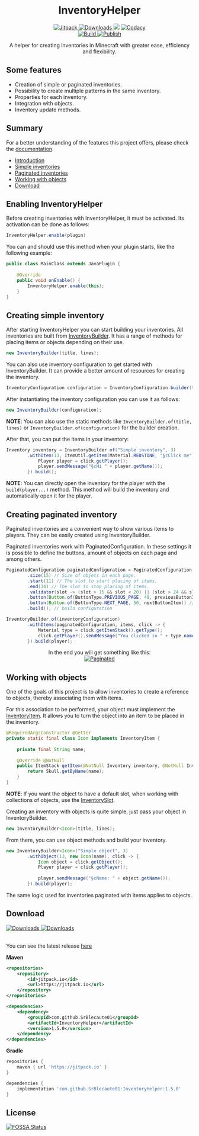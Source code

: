 <h1 align="center">InventoryHelper</h1>
<p align="center">
    <a target="_blank" href="https://jitpack.io/#SrBlecaute01/InventoryHelper">
        <img src="https://img.shields.io/jitpack/v/github/SrBlecaute01/InventoryHelper?label=Snapshots&color=lime_green/" alt="Jitpack">
    </a>
    <a target="_blank" href="https://github.com/SrBlecaute01/InventoryHelper/releases">
        <img src="https://img.shields.io/github/downloads/SrBlecaute01/InventoryHelper/total?color=lime_green/" alt="Downloads">
    </a>
<a href="https://app.fossa.com/projects/git%2Bgithub.com%2FSrBlecaute01%2FInventoryHelper?ref=badge_shield" alt="FOSSA Status"><img src="https://app.fossa.com/api/projects/git%2Bgithub.com%2FSrBlecaute01%2FInventoryHelper.svg?type=shield"/></a>
    <a target="_blank" href="https://app.codacy.com/gh/SrBlecaute01/InventoryHelper/dashboard">
        <img src="https://app.codacy.com/project/badge/Grade/7062d74db06d4935a5e69a7a539e4116" alt="Codacy"/>
    </a>
    <br>
    <a target="_blank" href="https://github.com/SrBlecaute01/InventoryHelper/actions/workflows/maven-build.yml">
        <img src="https://github.com/SrBlecaute01/InventoryHelper/actions/workflows/maven-build.yml/badge.svg" alt="Build"/>
    </a>
    <a target="_blank" href="https://github.com/SrBlecaute01/InventoryHelper/actions/workflows/maven-publish.yml">
        <img src="https://github.com/SrBlecaute01/InventoryHelper/actions/workflows/maven-publish.yml/badge.svg" alt="Publish"/>
    </a>
</p>

<p align="center">
    A helper for creating inventories in Minecraft with greater ease, 
    efficiency and flexibility.
</p>

## Some features

-   Creation of simple or paginated inventories.
-   Possibility to create multiple patterns in the same inventory. 
-   Properties for each inventory. 
-   Integration with objects. 
-   Inventory update methods.

## Summary

For a better understanding of the features this project offers, please check the
[documentation](https://github.com/SrBlecaute01/InventoryHelper/wiki).

-   [Introduction](#enabling-inventoryhelper)
-   [Simple inventories](#creating-simple-inventory)
-   [Paginated inventories](#creating-paginated-inventory)
-   [Working with objects](#working-with-objects)
-   [Download](#download)

## Enabling InventoryHelper

Before creating inventories with InventoryHelper, it must be activated. 
Its activation can be done as follows:

```java
InventoryHelper.enable(plugin)
```

You can and should use this method when your plugin starts, 
like the following example:

```java
public class MainClass extends JavaPlugin { 
    
    @Override
    public void onEnable() {
        InventoryHelper.enable(this);
    }
}
```
## Creating simple inventory

After starting InventoryHelper you can start building your inventories. 
All inventories are built from 
[InventoryBuilder](https://github.com/SrBlecaute01/InventoryHelper/blob/master/src/main/java/br/com/blecaute/inventory/InventoryBuilder.java). 
It has a range of methods for placing items or objects depending on their use.

```java
new InventoryBuilder(title, lines);
```

You can also use inventory configuration to get started with InventoryBuilder. 
It can provide a better amount of resources for creating the inventory.

```java
InventoryConfiguration configuration = InventoryConfiguration.builder(title, lines).build();
```
After instantiating the inventory configuration you can use it as follows:

```java
new InventoryBuilder(configuration);
```
**NOTE**: You can also use the static methods like ``InventoryBuilder.of(title, lines)``
or ``InventoryBuilder.of(configuration)`` for the builder creation.

After that, you can put the items in your inventory:

```java
Inventory inventory = InventoryBuilder.of("Simple inventory", 3)
        .withItem(13, ItemUtil.getItem(Material.REDSTONE, "§cClick me"), click -> {
            Player player = click.getPlayer();
            player.sendMessage("§cHi " + player.getName());
        }).build();
```

**NOTE**: You can directly open the inventory for the player with the 
``build(player...)`` method. This method will build the inventory and 
automatically open it for the player.

## Creating paginated inventory

Paginated inventories are a convenient way to show various items to players. 
They can be easily created using InventoryBuilder. 

Paginated inventories work with PaginatedConfiguration. In these settings it is
possible to define the buttons, amount of objects on each page and among others.

```java
PaginatedConfiguration paginatedConfiguration = PaginatedConfiguration.builder("identifier")
        .size(15) // Size of objets in each page.
        .start(11) // The slot to start placing of items. 
        .end(34) // The slot to stop placing of items.
        .validator(slot -> (slot > 15 && slot < 20) || (slot > 24 && slot < 29)) // Skip the slots that meet this requirement.
        .button(Button.of(ButtonType.PREVIOUS_PAGE, 48, previousButtonItem)) // Set the button to go back to the page.
        .button(Button.of(ButtonType.NEXT_PAGE, 50, nextButtonItem)) //Set the button to pass the page.
        .build(); // build configuration

InventoryBuilder.of(inventoryConfiguration)
        .withItems(paginatedConfiguration, items, click -> {
            Material type = click.getItemStack().getType();
            click.getPlayer().sendMessage("You clicked in " + type.name());
        }).build(player);
```

<p align="center">
    In the end you will get something like this:
    <br>
    <a href=""><img src="https://imgur.com/rUrZtaa.gif" alt="Paginated"></a>
</p>

## Working with objects

One of the goals of this project is to allow inventories to create a 
reference to objects, thereby associating them with items.

For this association to be performed, your object must implement the 
[InventoryItem](https://github.com/SrBlecaute01/InventoryHelper/blob/master/src/main/java/br/com/blecaute/inventory/type/InventoryItem.java). 
It allows you to turn the object into an item to be placed in the inventory.

```java
@RequiredArgsConstructor @Getter
private static final class Icon implements InventoryItem { 
    
    private final String name;
    
    @Override @NotNull 
    public ItemStack getItem(@NotNull Inventory inventory, @NotNull InventoryProperty property) {
        return Skull.getByName(name);
    }
}
```
**NOTE**: If you want the object to have a default slot, when working with 
collections of objects, use the 
[InventorySlot](https://github.com/SrBlecaute01/InventoryHelper/blob/master/src/main/java/br/com/blecaute/inventory/type/InventorySlot.java).

Creating an inventory with objects is quite simple, just pass 
your object in InventoryBuilder.

```java
new InventoryBuilder<Icon>(title, lines);
```

From there, you can use object methods and build your inventory.

```java
new InventoryBuilder<Icon>("Simple object", 3)
        .withObject(13, new Icon(name), click -> {
            Icon object = click.getObject();
            Player player = click.getPlayer();
            
            player.sendMessage("§cName: " + object.getName());
        }).build(player);
```

The same logic used for inventories paginated with items applies to objects.

## Download

<a target="_blank" href="https://jitpack.io/#SrBlecaute01/InventoryHelper" alt="Downloads">
    <img src="https://img.shields.io/jitpack/v/github/SrBlecaute01/InventoryHelper?label=Snapshots&color=blue" alt="Downloads">
</a>
<a target="_blank" href="https://github.com/SrBlecaute01/InventoryHelper/releases">
    <img src="https://img.shields.io/github/downloads/SrBlecaute01/InventoryHelper/total?color=blue" alt="Downloads">
</a>
<p>
    <br>
    You can see the latest release <a target="_blank" alt="latest" href="https://github.com/SrBlecaute01/InventoryHelper/releases/latest">here</a>
    <br>
</p>

**Maven**
```xml
<repositories>
    <repository>
        <id>jitpack.io</id>
        <url>https://jitpack.io</url>
    </repository>
</repositories>

<dependencies>
    <dependency>
        <groupId>com.github.SrBlecaute01</groupId>
        <artifactId>InventoryHelper</artifactId>
        <version>1.5.0</version>
    </dependency>
</dependencies>
```

**Gradle**
```gradle
repositories {
    maven { url 'https://jitpack.io' }
}

dependencies {
    implementation 'com.github.SrBlecaute01:InventoryHelper:1.5.0'
}
```


## License
[![FOSSA Status](https://app.fossa.com/api/projects/git%2Bgithub.com%2FSrBlecaute01%2FInventoryHelper.svg?type=large)](https://app.fossa.com/projects/git%2Bgithub.com%2FSrBlecaute01%2FInventoryHelper?ref=badge_large)